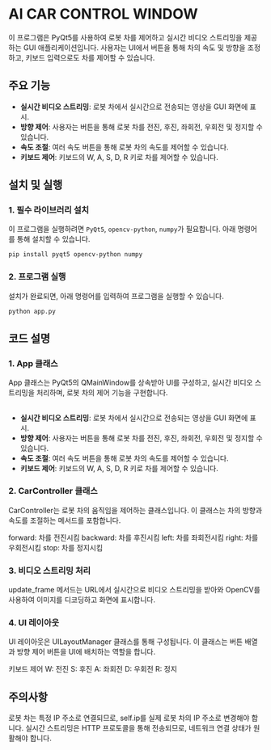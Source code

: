 # AI CAR CONTROL WINDOW

이 프로그램은 PyQt5를 사용하여 로봇 차를 제어하고 실시간 비디오 스트리밍을 제공하는 GUI 애플리케이션입니다. 사용자는 UI에서 버튼을 통해 차의 속도 및 방향을 조정하고, 키보드 입력으로도 차를 제어할 수 있습니다.

## 주요 기능

- **실시간 비디오 스트리밍**: 로봇 차에서 실시간으로 전송되는 영상을 GUI 화면에 표시.
- **방향 제어**: 사용자는 버튼을 통해 로봇 차를 전진, 후진, 좌회전, 우회전 및 정지할 수 있습니다.
- **속도 조절**: 여러 속도 버튼을 통해 로봇 차의 속도를 제어할 수 있습니다.
- **키보드 제어**: 키보드의 W, A, S, D, R 키로 차를 제어할 수 있습니다.

## 설치 및 실행

### 1. 필수 라이브러리 설치

이 프로그램을 실행하려면 `PyQt5`, `opencv-python`, `numpy`가 필요합니다. 아래 명령어를 통해 설치할 수 있습니다.

```bash
pip install pyqt5 opencv-python numpy
```

### 2. 프로그램 실행
설치가 완료되면, 아래 명령어를 입력하여 프로그램을 실행할 수 있습니다.

```bash
python app.py
```

## 코드 설명

### 1. App 클래스
App 클래스는 PyQt5의 QMainWindow를 상속받아 UI를 구성하고, 실시간 비디오 스트리밍을 처리하며, 로봇 차의 제어 기능을 구현합니다.

##

- **실시간 비디오 스트리밍**: 로봇 차에서 실시간으로 전송되는 영상을 GUI 화면에 표시.
- **방향 제어**: 사용자는 버튼을 통해 로봇 차를 전진, 후진, 좌회전, 우회전 및 정지할 수 있습니다.
- **속도 조절**: 여러 속도 버튼을 통해 로봇 차의 속도를 제어할 수 있습니다.
- **키보드 제어**: 키보드의 W, A, S, D, R 키로 차를 제어할 수 있습니다.

### 2. CarController 클래스
CarController는 로봇 차의 움직임을 제어하는 클래스입니다. 이 클래스는 차의 방향과 속도를 조절하는 메서드를 포함합니다.

forward: 차를 전진시킴
backward: 차를 후진시킴
left: 차를 좌회전시킴
right: 차를 우회전시킴
stop: 차를 정지시킴
### 3. 비디오 스트리밍 처리
update_frame 메서드는 URL에서 실시간으로 비디오 스트리밍을 받아와 OpenCV를 사용하여 이미지를 디코딩하고 화면에 표시합니다.

### 4. UI 레이아웃
UI 레이아웃은 UILayoutManager 클래스를 통해 구성됩니다. 이 클래스는 버튼 배열과 방향 제어 버튼을 UI에 배치하는 역할을 합니다.

키보드 제어
W: 전진
S: 후진
A: 좌회전
D: 우회전
R: 정지
## 주의사항
로봇 차는 특정 IP 주소로 연결되므로, self.ip를 실제 로봇 차의 IP 주소로 변경해야 합니다.
실시간 스트리밍은 HTTP 프로토콜을 통해 전송되므로, 네트워크 연결 상태가 원활해야 합니다.
